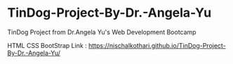 # TinDog-Project-By-Dr.-Angela-Yu
TinDog Project from Dr.Angela Yu's Web Development Bootcamp

HTML
CSS
BootStrap
Link : https://nischalkothari.github.io/TinDog-Project-By-Dr.-Angela-Yu/
